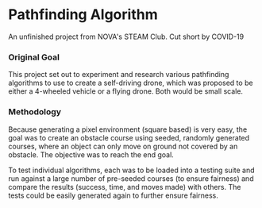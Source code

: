 <h1> Pathfinding Algorithm </h1>

<p> An unfinished project from NOVA's STEAM Club. Cut short by COVID-19 </p>

<h3> Original Goal </h3>

<p> This project set out to experiment and research various pathfinding algorithms to use to create a self-driving drone, which was proposed to be either a 
4-wheeled vehicle or a flying drone. Both would be small scale. </p>

<h3> Methodology </h3>

<p> Because generating a pixel environment (square based) is very easy, the goal was to create an obstacle course using seeded, randomly generated courses, where an
object can only move on ground not covered by an obstacle. The objective was to reach the end goal. </p>

<p> To test individual algorithms, each was to be loaded into a testing suite and run against a large number of pre-seeded courses (to ensure fairness) and compare
the results (success, time, and moves made) with others. The tests could be easily generated again to further ensure fairness. </p>
